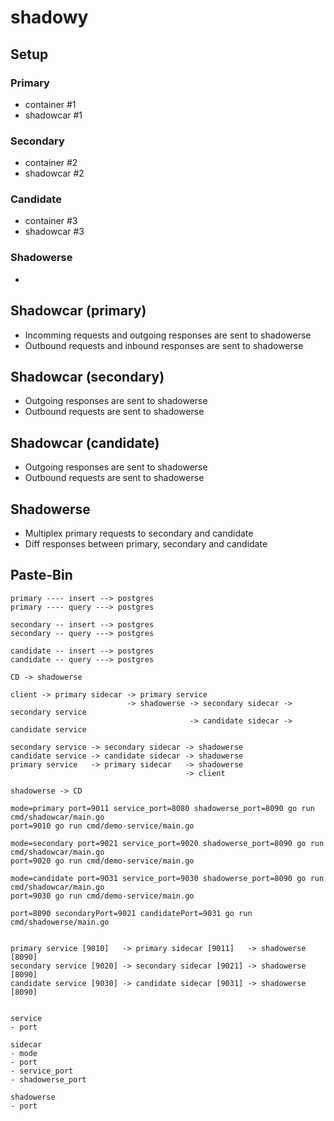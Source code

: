 # shadowy

## Setup

### Primary

- container #1
- shadowcar #1

### Secondary

- container #2
- shadowcar #2

### Candidate

- container #3
- shadowcar #3

### Shadowerse

-

## Shadowcar (primary)

- Incomming requests and outgoing responses are sent to shadowerse
- Outbound requests and inbound responses are sent to shadowerse

## Shadowcar (secondary)

- Outgoing responses are sent to shadowerse
- Outbound requests are sent to shadowerse

## Shadowcar (candidate)

- Outgoing responses are sent to shadowerse
- Outbound requests are sent to shadowerse

## Shadowerse

- Multiplex primary requests to secondary and candidate
- Diff responses between primary, secondary and candidate

## Paste-Bin

```
primary ---- insert --> postgres
primary ---- query ---> postgres

secondary -- insert --> postgres
secondary -- query ---> postgres

candidate -- insert --> postgres
candidate -- query ---> postgres

CD -> shadowerse

client -> primary sidecar -> primary service
                          -> shadowerse -> secondary sidecar -> secondary service
                                        -> candidate sidecar -> candidate service

secondary service -> secondary sidecar -> shadowerse
candidate service -> candidate sidecar -> shadowerse
primary service   -> primary sidecar   -> shadowerse
                                       -> client

shadowerse -> CD

mode=primary port=9011 service_port=8080 shadowerse_port=8090 go run cmd/shadowcar/main.go
port=9010 go run cmd/demo-service/main.go

mode=secondary port=9021 service_port=9020 shadowerse_port=8090 go run cmd/shadowcar/main.go
port=9020 go run cmd/demo-service/main.go

mode=candidate port=9031 service_port=9030 shadowerse_port=8090 go run cmd/shadowcar/main.go
port=9030 go run cmd/demo-service/main.go

port=8090 secondaryPort=9021 candidatePort=9031 go run cmd/shadowerse/main.go


primary service [9010]   -> primary sidecar [9011]   -> shadowerse [8090]
secondary service [9020] -> secondary sidecar [9021] -> shadowerse [8090]
candidate service [9030] -> candidate sidecar [9031] -> shadowerse [8090]


service
- port

sidecar
- mode
- port
- service_port
- shadowerse_port

shadowerse
- port
```
